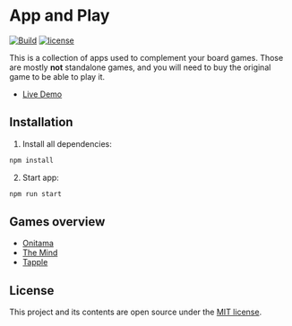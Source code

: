 # App and Play

[![Build](https://img.shields.io/github/workflow/status/darekkay/app-and-play/Continuous%20Integration/master?style=flat-square)](https://github.com/darekkay/app-and-play/actions)
[![license](https://img.shields.io/github/license/darekkay/app-and-play.svg?style=flat-square)](https://github.com/darekkay/app-and-play/blob/master/LICENSE)

This is a collection of apps used to complement your board games. Those are mostly **not** standalone games, and you will need to buy the original game to be able to play it.

- [Live Demo](https://darekkay.com/app-and-play/#/)

## Installation

1. Install all dependencies:

```bash
npm install
```

2. Start app:

```bash
npm run start
```

## Games overview

- [Onitama](https://boardgamegeek.com/boardgame/160477/onitama)
- [The Mind](https://boardgamegeek.com/boardgame/244992/mind)
- [Tapple](https://boardgamegeek.com/boardgame/129556/tapple)

## License

This project and its contents are open source under the [MIT license](LICENSE).
